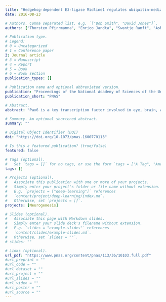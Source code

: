 ```yaml
---
title: "Hedgehog-dependent E3-ligase Midline1 regulates ubiquitin-mediated proteasomal degradation of Pax6 during visual system development"
date: 2016-08-23

# Authors. Comma separated list, e.g. `["Bob Smith", "David Jones"]`.
authors: ["Thorsten Pfirrmanna", "Enrico Jandta", "Swantje Ranft", "Ashwin Lokapallya", "Herbert Neuhausa", "Muriel Perron", "Thomas Hollemann"]

# Publication type.
# Legend:
# 0 = Uncategorized
# 1 = Conference paper
2: Journal article
# 3 = Manuscript
# 4 = Report
# 5 = Book
# 6 = Book section
publication_types: []

# Publication name and optional abbreviated version.
publication: "Proceedings of the National Academy of Sciences of the United States of America"
publication_short: "PNAS"

# Abstract.
abstract: "Pax6 is a key transcription factor involved in eye, brain, and pancreasdevelopment. Althoughpax6is expressed in the whole prospectiveretinal field, subsequently its expression becomes restricted to theoptic cup by reciprocal transcriptional repression ofpax6andpax2.However, it remains unclear how Pax6 protein is removed from theeyestalk territory on time. Here, we report that Mid1, a member ofthe RBCC/TRIM E3 ligase family, which was first identified in patientswith the X-chromosome–linked Opitz BBB/G (OS) syndrome, inter-acts with Pax6. We found that the forming eyestalk is a major do-main ofmid1expression, controlled by the morphogen Sonichedgehog (Shh). Here, Mid1 regulates the ubiquitination and protea-somal degradation of Pax6 protein. Accordantly, when Mid1 levelsare knocked down, Pax6 expressionis expanded and eyes are enlarged.Our findings indicate that remaining or misaddressed Pax6 protein iscleared from the eyestalk region to properly set the border betweenthe eyestalk territory and the retina via Mid1. Thus, we identified aposttranslational mechanism, regulated by Sonic hedgehog, which isimportant to suppress Pax6 activity and thus breakspax6autoregu-lation at defined steps during the formation of the visual system."

# Summary. An optional shortened abstract.
summary: ""

# Digital Object Identifier (DOI)
doi: "https://doi.org/10.1073/pnas.1600770113"

# Is this a featured publication? (true/false)
featured: false

# Tags (optional).
#   Set `tags = []` for no tags, or use the form `tags = ["A Tag", "Another Tag"]` for one or more tags.
tags: []

# Projects (optional).
#   Associate this publication with one or more of your projects.
#   Simply enter your project's folder or file name without extension.
#   E.g. `projects = ["deep-learning"]` references
#   `content/project/deep-learning/index.md`.
#   Otherwise, set `projects = []`.
projects: [Neurogenesis]

# Slides (optional).
#   Associate this page with Markdown slides.
#   Simply enter your slide deck's filename without extension.
#   E.g. `slides = "example-slides"` references
#   `content/slides/example-slides.md`.
#   Otherwise, set `slides = ""`.
# slides: ""

# Links (optional).
url_pdf: "https://www.pnas.org/content/pnas/113/36/10103.full.pdf"
#url_preprint = ""
#url_code = ""
#url_dataset = ""
#url_project = ""
#url_slides = ""
#url_video = ""
#url_poster = ""
#url_source = ""
---
```

